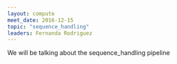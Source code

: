 ```yaml
---
layout: compute
meet_date: 2016-12-15
topic: "sequence_handling"
leaders: Fernanda Rodriguez
---
```


We will be talking about the sequence_handling pipeline
